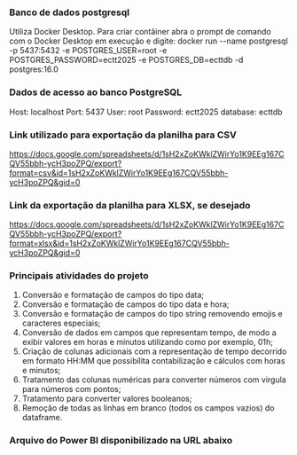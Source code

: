 ### Banco de dados postgresql

Utiliza Docker Desktop. Para criar contâiner abra o prompt de comando com o Docker Desktop em execução e digite:
docker run --name postgresql -p 5437:5432 -e POSTGRES_USER=root -e POSTGRES_PASSWORD=ectt2025 -e POSTGRES_DB=ecttdb -d postgres:16.0


### Dados de acesso ao banco PostgreSQL

Host: localhost
Port: 5437
User: root
Password: ectt2025
database: ecttdb


### Link utilizado para exportação da planilha para CSV

https://docs.google.com/spreadsheets/d/1sH2xZoKWklZWirYo1K9EEg167CQV55bbh-ycH3poZPQ/export?format=csv&id=1sH2xZoKWklZWirYo1K9EEg167CQV55bbh-ycH3poZPQ&gid=0


### Link da exportação da planilha para XLSX, se desejado

https://docs.google.com/spreadsheets/d/1sH2xZoKWklZWirYo1K9EEg167CQV55bbh-ycH3poZPQ/export?format=xlsx&id=1sH2xZoKWklZWirYo1K9EEg167CQV55bbh-ycH3poZPQ&gid=0


### Principais atividades do projeto

1.	Conversão e formatação de campos do tipo data;
2.	Conversão e formatação de campos do tipo data e hora;
3.	Conversão e formatação de campos do tipo string removendo emojis e caracteres especiais;
4.	Conversão de dados em campos que representam tempo, de modo a exibir valores em horas e minutos utilizando como por exemplo, 01h;
5.	Criação de colunas adicionais com a representação de tempo decorrido em formato HH:MM que possibilita contabilização e cálculos com horas e minutos;
6.	Tratamento das colunas numéricas para converter números com virgula para números com pontos;
7.	Tratamento para converter valores booleanos;
8.	Remoção de todas as linhas em branco (todos os campos vazios) do dataframe.


### Arquivo do Power BI disponibilizado na URL abaixo

